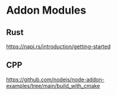 # Addon Modules

## Rust

https://napi.rs/introduction/getting-started 


## CPP

https://github.com/nodejs/node-addon-examples/tree/main/build_with_cmake 

